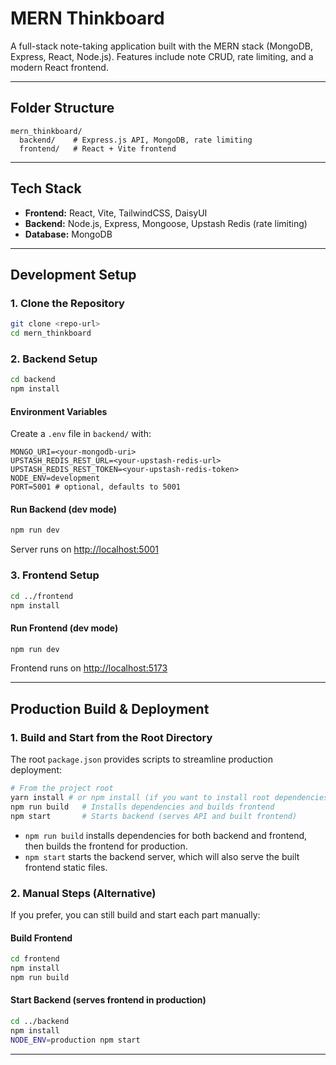 # MERN Thinkboard

A full-stack note-taking application built with the MERN stack (MongoDB, Express, React, Node.js). Features include note CRUD, rate limiting, and a modern React frontend.

---

## Folder Structure

```
mern_thinkboard/
  backend/    # Express.js API, MongoDB, rate limiting
  frontend/   # React + Vite frontend
```

---

## Tech Stack
- **Frontend:** React, Vite, TailwindCSS, DaisyUI
- **Backend:** Node.js, Express, Mongoose, Upstash Redis (rate limiting)
- **Database:** MongoDB

---

## Development Setup

### 1. Clone the Repository
```bash
git clone <repo-url>
cd mern_thinkboard
```

### 2. Backend Setup
```bash
cd backend
npm install
```

#### Environment Variables
Create a `.env` file in `backend/` with:
```
MONGO_URI=<your-mongodb-uri>
UPSTASH_REDIS_REST_URL=<your-upstash-redis-url>
UPSTASH_REDIS_REST_TOKEN=<your-upstash-redis-token>
NODE_ENV=development
PORT=5001 # optional, defaults to 5001
```

#### Run Backend (dev mode)
```bash
npm run dev
```
Server runs on [http://localhost:5001](http://localhost:5001)

### 3. Frontend Setup
```bash
cd ../frontend
npm install
```

#### Run Frontend (dev mode)
```bash
npm run dev
```
Frontend runs on [http://localhost:5173](http://localhost:5173)

---

## Production Build & Deployment

### 1. Build and Start from the Root Directory

The root `package.json` provides scripts to streamline production deployment:

```bash
# From the project root
yarn install # or npm install (if you want to install root dependencies, optional)
npm run build   # Installs dependencies and builds frontend
npm start       # Starts backend (serves API and built frontend)
```
- `npm run build` installs dependencies for both backend and frontend, then builds the frontend for production.
- `npm start` starts the backend server, which will also serve the built frontend static files.

### 2. Manual Steps (Alternative)
If you prefer, you can still build and start each part manually:

#### Build Frontend
```bash
cd frontend
npm install
npm run build
```

#### Start Backend (serves frontend in production)
```bash
cd ../backend
npm install
NODE_ENV=production npm start
```

---